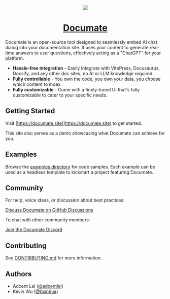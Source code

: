 <p align="center">
  <a href="https://documate.site">
    <picture>
      <img src="https://user-images.githubusercontent.com/1651946/268347316-23ca9837-f48b-4f0d-9c24-38a5b474de03.png" />
    </picture>
    <h1 align="center">Documate</h1>
  </a>
</p>

Documate is an open-source tool designed to seamlessly embed AI chat dialog into your documentation site. It uses your content to generate real-time answers to user questions, effectively acting as a "ChatGPT" for your platform.

- **Hassle-free integration** - Easily integrate with VitePress, Docusaurus, Docsify, and any other doc sites, no AI or LLM knowledge required.
- **Fully controllable** - You own the code, you own your data, you choose which content to index.
- **Fully customizable** - Come with a finely-tuned UI that's fully customizable to cater to your specific needs.

## Getting Started

Visit [https://documate.site](https://documate.site) to get started.

This site also serves as a demo showcasing what Documate can achieve for you.

## Examples

Browse the [examples directory](./examples/) for code samples. Each example can be used as a headless template to kickstart a project featuring Documate.

## Community

For help, voice ideas, or discussion about best practices:

[Discuss Documate on GitHub Discussions](https://github.com/aircodelabs/documate/discussions)

To chat with other community members:

[Join the Documate Discord](https://discord.gg/YhypQrZBu5)

## Contributing

See [CONTRIBUTING.md](./CONTRIBUTING.md) for more information.

## Authors

- Adcent Lei ([@adcentlei](https://twitter.com/adcentlei))
- Kevin Wu ([@0xinhua](https://twitter.com/0xinhua))
